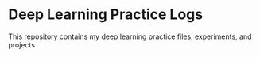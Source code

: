 # Deep Learning Practice Logs

This repository contains my deep learning practice files, experiments, and projects